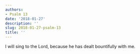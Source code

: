 ```yaml
---
authors:
- Psalm 13
date: '2018-01-27'
description: ''
slug: 2018-01-27-psalm-13
title: ''
---
```

I will sing to the Lord,
   because he has dealt bountifully with me.



